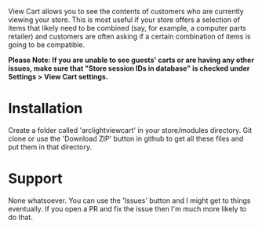 View Cart allows you to see the contents of customers who are currently viewing your store.  This is most useful if your store offers a selection of items that likely need to be combined (say, for example, a computer parts retailer) and customers are often asking if a certain combination of items is going to be compatible.

**Please Note:  If you are unable to see guests' carts or are having any other issues, make sure that "Store session IDs in database" is checked under Settings > View Cart settings.**


Installation
============
Create a folder called 'arclightviewcart' in your store/modules directory.  Git clone or use the 'Download ZIP' button in github to get all these files and put them in that directory.

Support
=======
None whatsoever.  You can use the 'Issues' button and I might get to things eventually.  If you open a PR and fix the issue then I'm much more likely to do that.
